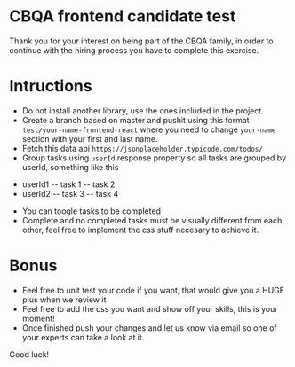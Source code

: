# CBQA frontend candidate test
Thank you for your interest on being part of the CBQA family, in order to continue with the hiring process you have to complete this exercise.

# Intructions
* Do not install another library, use the ones included in the project.
* Create a branch based on master and pushit using this format `test/your-name-frontend-react` where you need to change `your-name` section with your first and last name.
* Fetch this data api `https://jsonplaceholder.typicode.com/todos/`
* Group tasks using `userId` response property so all tasks are grouped by userId, something like this
 - userId1
   -- task 1
   -- task 2
 - userId2
   -- task 3
   -- task 4
* You can toogle tasks to be completed
* Complete and no completed tasks must be visually different from each other, feel free to implement the css stuff necesary to achieve it.

# Bonus
* Feel free to unit test your code if you want, that would give you a HUGE plus when we review it
* Feel free to add the css you want and show off your skills, this is your moment!
* Once finished push your changes and let us know via email so one of your experts can take a look at it.

Good luck!
